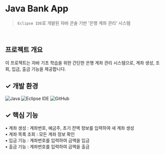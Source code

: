 # Java Bank App
> `Eclipse IDE`로 개발된 자바 콘솔 기반 '은행 계좌 관리' 시스템
 </br>

## 프로젝트 개요

이 프로젝트는 자바 기초 학습을 위한 간단한 은행 계좌 관리 시스템으로, 계좌 생성, 조회, 입금, 출금 기능을 제공합니다.

 
<h2>✓ 개발 환경</h2>
<div align="left">
  <img src="https://img.shields.io/badge/Java-007396?style=for-the-badge&logo=openjdk&logoColor=white" alt="Java" />
  <img src="https://img.shields.io/badge/Eclipse_IDE-2C2255?style=for-the-badge&logo=eclipse&logoColor=white" alt="Eclipse IDE" />
  <img src="https://img.shields.io/badge/GitHub-181717?style=for-the-badge&logo=github&logoColor=white" alt="GitHub" />
</div>

## ✓ 핵심 기능
• 계좌 생성 : 계좌번호, 예금주, 초기 잔액 정보를 입력하여 새 계좌 생성 </br>
• 계좌 목록 조회 : 모든 계좌 정보 확인 </br>
• 입금 기능 : 계좌번호를 입력하여 금액을 입금 </br>
• 출금 기능 : 계좌번호를 입력하여 금액을 출금 </br>

